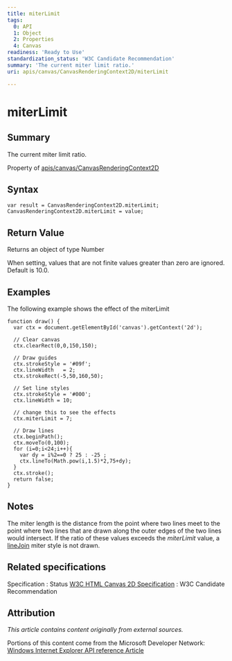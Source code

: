 ```yaml
---
title: miterLimit
tags:
  0: API
  1: Object
  2: Properties
  4: Canvas
readiness: 'Ready to Use'
standardization_status: 'W3C Candidate Recommendation'
summary: 'The current miter limit ratio.'
uri: apis/canvas/CanvasRenderingContext2D/miterLimit

---
```

# miterLimit

## Summary

The current miter limit ratio.

<span data-meta="applies_to" data-type="key">Property of <span data-type="value">[apis/canvas/CanvasRenderingContext2D](/apis/canvas/CanvasRenderingContext2D)</span></span>

## Syntax

``` {.js}
var result = CanvasRenderingContext2D.miterLimit;
CanvasRenderingContext2D.miterLimit = value;
```

## Return Value

<span data-meta="return" data-type="key">Returns an object of type <span data-type="value">Number</span></span>

When setting, values that are not finite values greater than zero are ignored. Default is 10.0.

## Examples

The following example shows the effect of the miterLimit

``` {.js}
function draw() {
  var ctx = document.getElementById('canvas').getContext('2d');

  // Clear canvas
  ctx.clearRect(0,0,150,150);

  // Draw guides
  ctx.strokeStyle = '#09f';
  ctx.lineWidth   = 2;
  ctx.strokeRect(-5,50,160,50);

  // Set line styles
  ctx.strokeStyle = '#000';
  ctx.lineWidth = 10;

  // change this to see the effects
  ctx.miterLimit = 7;

  // Draw lines
  ctx.beginPath();
  ctx.moveTo(0,100);
  for (i=0;i<24;i++){
    var dy = i%2==0 ? 25 : -25 ;
    ctx.lineTo(Math.pow(i,1.5)*2,75+dy);
  }
  ctx.stroke();
  return false;
}
```

## Notes

The miter length is the distance from the point where two lines meet to the point where two lines that are drawn along the outer edges of the two lines would intersect. If the ratio of these values exceeds the *miterLimit* value, a [lineJoin](/apis/canvas/CanvasRenderingContext2D/lineJoin) miter style is not drawn.

## Related specifications

Specification
:   Status
[W3C HTML Canvas 2D Specification](http://www.w3.org/TR/2012/CR-2dcontext-20121217/)
:   W3C Candidate Recommendation

## Attribution

*This article contains content originally from external sources.*

Portions of this content come from the Microsoft Developer Network: [Windows Internet Explorer API reference Article](http://msdn.microsoft.com/en-us/library/ie/hh828809%28v=vs.85%29.aspx)

